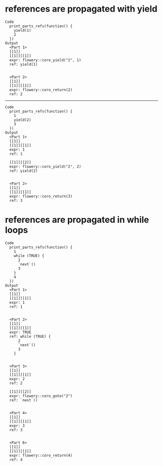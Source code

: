 # references are propagated with yield

    Code
      print_parts_refs(function() {
        yield(1)
        2
      })
    Output
      <Part 1>
      [[1]]
      [[1]][[1]]
      expr: flowery::coro_yield("2", 1)
      ref: yield(1)
      
      
      <Part 2>
      [[1]]
      [[1]][[1]]
      expr: flowery::coro_return(2)
      ref: 2
      
      

---

    Code
      print_parts_refs(function() {
        1
        yield(2)
        3
      })
    Output
      <Part 1>
      [[1]]
      [[1]][[1]]
      expr: 1
      ref: 1
      
      [[1]][[2]]
      expr: flowery::coro_yield("2", 2)
      ref: yield(2)
      
      
      <Part 2>
      [[1]]
      [[1]][[1]]
      expr: flowery::coro_return(3)
      ref: 3
      
      

# references are propagated in while loops

    Code
      print_parts_refs(function() {
        1
        while (TRUE) {
          2
          `next`()
          3
        }
        4
      })
    Output
      <Part 1>
      [[1]]
      [[1]][[1]]
      expr: 1
      ref: 1
      
      
      <Part 2>
      [[1]]
      [[1]][[1]]
      expr: TRUE
      ref: while (TRUE) {
          2
          `next`()
          3
        }
      
      
      <Part 3>
      [[1]]
      [[1]][[1]]
      expr: 2
      ref: 2
      
      [[1]][[2]]
      expr: flowery::coro_goto("2")
      ref: `next`()
      
      
      <Part 4>
      [[1]]
      [[1]][[1]]
      expr: 3
      ref: 3
      
      
      <Part 6>
      [[1]]
      [[1]][[1]]
      expr: flowery::coro_return(4)
      ref: 4
      
      

